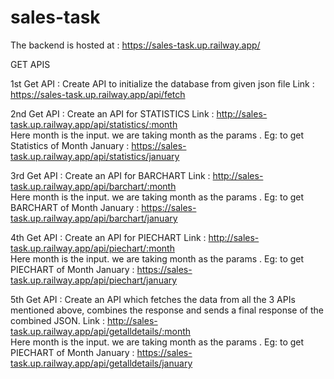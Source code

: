# sales-task


The backend is hosted at :  https://sales-task.up.railway.app/

GET APIS

1st Get API : Create API to initialize the database from given json file
Link : https://sales-task.up.railway.app/api/fetch

2nd Get API : Create an API for STATISTICS
Link : http://sales-task.up.railway.app/api/statistics/:month  
Here month is the input. we are taking month as the params . 
Eg: to get Statistics of Month January : https://sales-task.up.railway.app/api/statistics/january

3rd Get API : Create an API for BARCHART
Link : http://sales-task.up.railway.app/api/barchart/:month  
Here month is the input. we are taking month as the params . 
Eg: to get BARCHART of Month January : https://sales-task.up.railway.app/api/barchart/january

4th Get API : Create an API for PIECHART
Link : http://sales-task.up.railway.app/api/piechart/:month  
Here month is the input. we are taking month as the params . 
Eg: to get PIECHART of Month January : https://sales-task.up.railway.app/api/piechart/january

5th Get API : Create an API which fetches the data from all the 3 APIs mentioned above, combines the response and sends a final response of the combined JSON.
Link : http://sales-task.up.railway.app/api/getalldetails/:month  
Here month is the input. we are taking month as the params . 
Eg: to get PIECHART of Month January : https://sales-task.up.railway.app/api/getalldetails/january


